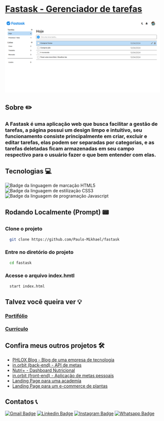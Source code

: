 # [Fastask - Gerenciador de tarefas](https://paulo-mikhael.github.io/fastask)

[![Fastask Main Page Screenshot](src/images/fastask-screen.png)](https://paulo-mikhael.github.io/fastask)

## Sobre ✏️
  ### A Fastask é uma aplicação web que busca facilitar a gestão de tarefas, a página possui um design limpo e intuitivo, seu funcionamento consiste principalmente em criar, excluir e editar tarefas, elas podem ser separadas por categorias, e as tarefas deletadas ficam armazenadas em seu campo respectivo para o usuário fazer o que bem entender com elas.

## Tecnologias 💻
![Badge da linguagem de marcação HTML5](https://img.shields.io/badge/HTML5-E34F26.svg?style=for-the-badge&logo=HTML5&logoColor=white)
![Badge da linguagem de estilização CSS3](https://img.shields.io/badge/CSS3-1572B6.svg?style=for-the-badge&logo=CSS3&logoColor=white)
![Badge da linguagem de programação Javascript](https://img.shields.io/badge/JavaScript-F7DF1E.svg?style=for-the-badge&logo=JavaScript&logoColor=black)

## Rodando Localmente (Prompt) 📟
### Clone o projeto
```bash
  git clone https://github.com/Paulo-Mikhael/fastask
```
### Entre no diretório do projeto
```bash
  cd fastask
```
### Acesse o arquivo index.hmtl
```bash
  start index.html
```

## Talvez você queira ver 💡
  ### [Portifólio](https://portifolio-react-three.vercel.app/)
  ### [Currículo](https://docs.google.com/document/d/1xhimUtV6EM7c1GtwBwAHsIonX1HjoLSi/edit)

## Confira meus outros projetos 🛠️
  - [PHLOX Blog - Blog de uma empresa de tecnologia](https://github.com/Paulo-Mikhael/phlox-blog?tab=readme-ov-file#readme)
  - [in.orbit (back-end) - API de metas](https://github.com/Paulo-Mikhael/in-orbit-backend?tab=readme-ov-file#readme)
  - [Nutri+ - Dashboard Nutricional](https://github.com/Paulo-Mikhael/nutri-plus-dashboard?tab=readme-ov-file#readme)
  - [in.orbit (front-end) - Aplicação de metas pessoais](https://github.com/Paulo-Mikhael/in-orbit-frontend?tab=readme-ov-file#readme)
  - [Landing Page para uma academia](https://github.com/Paulo-Mikhael/academia-landing-page?tab=readme-ov-file#readme)
  - [Landing Page para um e-commerce de plantas](https://github.com/Paulo-Mikhael/casa-verde?tab=readme-ov-file#readme)

## Contatos 📞
  [![Gmail Badge](https://img.shields.io/badge/Gmail-EA4335.svg?style=for-the-badge&logo=Gmail&logoColor=white)](https://portifolio-react-three.vercel.app/contacts)
  [![Linkedin Badge](https://img.shields.io/badge/LinkedIn-0A66C2.svg?style=for-the-badge&logo=LinkedIn&logoColor=white)](https://www.linkedin.com/in/paulo-miguel-4b706022b/)
  [![Instagram Badge](https://img.shields.io/badge/Instagram-E4405F.svg?style=for-the-badge&logo=Instagram&logoColor=white)](https://www.instagram.com/pa__miguel?igsh=MWxoYzdqNGluZWcyaA%3D%3D)
  [![Whatsapp Badge](https://img.shields.io/badge/WhatsApp-25D366.svg?style=for-the-badge&logo=WhatsApp&logoColor=white)](https://api.whatsapp.com/send/?phone=5592992813253&text=Ol%C3%A1%21+Gostaria+de+fazer+uma+oferta...&type=phone_number&app_absent=0)
